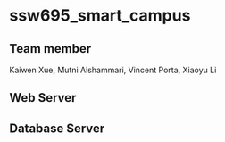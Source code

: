 # ssw695_smart_campus
## Team member
Kaiwen Xue, Mutni Alshammari, Vincent Porta, Xiaoyu Li
## Web Server

## Database Server
